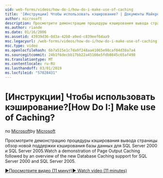 ```yaml
---
uid: web-forms/videos/how-do-i/how-do-i-make-use-of-caching
title: '[Инструкции] Чтобы использовать кэширование? | Документы Майкрософт'
author: microsoft
description: Просмотрите демонстрацию процедуры кэширования вывода страницы обзор новой поддержки кэширования базы данных для SQL Server 2000 и SQL Server 2005.
ms.author: riande
ms.date: 01/16/2006
ms.assetid: 43939d36-0d3a-42b0-a9ed-c839eef6daa9
msc.legacyurl: /web-forms/videos/how-do-i/how-do-i-make-use-of-caching
msc.type: video
ms.openlocfilehash: 6b7a515e1c7da9f248aa41065e98caf04d38a7a4
ms.sourcegitcommit: 24b1f6decbb17bb22a45166e5fdb0845c65af498
ms.translationtype: MT
ms.contentlocale: ru-RU
ms.lasthandoff: 03/01/2019
ms.locfileid: "57028431"
---
```

<a name="how-do-i-make-use-of-caching"></a><span data-ttu-id="69bf1-104">[Инструкции] Чтобы использовать кэширование?</span><span class="sxs-lookup"><span data-stu-id="69bf1-104">[How Do I:] Make use of Caching?</span></span>
====================
<span data-ttu-id="69bf1-105">по [Microsoft](https://github.com/microsoft)</span><span class="sxs-lookup"><span data-stu-id="69bf1-105">by [Microsoft](https://github.com/microsoft)</span></span>

<span data-ttu-id="69bf1-106">Просмотрите демонстрацию процедуры кэширования вывода страницы обзор новой поддержки кэширования базы данных для SQL Server 2000 и SQL Server 2005.</span><span class="sxs-lookup"><span data-stu-id="69bf1-106">Watch a demonstration of Page Output Caching followed by an overview of the new Database Caching support for SQL Server 2000 and SQL Server 2005.</span></span>

[<span data-ttu-id="69bf1-107">&#9654;Просмотрите видео (11 минут)</span><span class="sxs-lookup"><span data-stu-id="69bf1-107">&#9654; Watch video (11 minutes)</span></span>](https://channel9.msdn.com/Blogs/ASP-NET-Site-Videos/how-do-i-make-use-of-caching)

